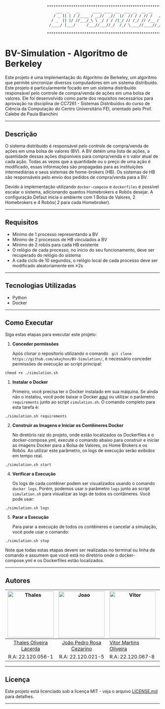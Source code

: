 ```bash
                   ****************************************************************************
                       ___  _   __      ____ ____ __  ___ __  __ __    ___  ______ ____   ___ 
                      / _ )| | / /____ / __//  _//  |/  // / / // /   / _ |/_  __// __ \ / _ \
                     / _  || |/ //___/_\ \ _/ / / /|_/ // /_/ // /__ / __ | / /  / /_/ // , _/
                    /____/ |___/     /___//___//_/  /_/ \____//____//_/ |_|/_/   \____//_/|_| 

                   ****************************************************************************
```

# BV-Simulation - Algoritmo de Berkeley

   Este projeto é uma implementação do Algoritmo de Berkeley, um algoritmo que permite sincronizar diversos computadores em um sistema distribuído. Este projeto é particularmente focado em um sistema distribuído        responsável pelo controle de compra/venda de ações em uma bolsa de valores. Ele foi desenvolvido como parte dos requisitos necessários para aprovação na disciplina de CC7261 - Sistemas Distribuídos do curso de Ciência da  Computação do Centro Universitário FEI, orientado pelo Prof. Calebe de Paula Bianchini

***
## Descrição

   O sistema distribuído é responsável pelo controle de compra/venda de ações em uma bolsa de valores (BV). A BV detém uma lista de ações, a quantidade dessas ações disponíveis para compra/venda e o valor atual de cada ação. Todas as vezes que a quantidade ou o preço de uma ação é modificado, essas informações são propagadas para as instituições intermediárias e seus sistemas de home-brokers (HB). Os sistemas de HB são responsáveis pelo envio dos pedidos de compra/venda para a BV.

   Devido à implementação utilizando `docker-compose` e `dockerfiles` é possível escalar o sistema, adicionando quantos Homebrokers e Robôs desejar. A configuração Defaut inicia o ambiente com 1 Bolsa de Valores, 2 Homebrokers e 4 Robôs( 2 para cada Homebroker).

***
## Requisitos

   - Mínimo de 1 processo representando a BV
   - Mínimo de 2 processos de HB vinculados a BV
   - Mínimo de 2 robôs para cada HB existente
   - O relógio de cada processo, no início do seu funcionamento, deve ser recuperado do relógio do sistema
   - A cada ciclo de 10 segundos, o relógio local de cada processo deve ser modificado aleatoriamente em ±2s
***
## Tecnologias Utilizadas

   - Python
   - Docker

***
## Como Executar

   Siga estas etapas para executar este projeto:

1. **Conceder permissões**

   Após clonar o reposítorio utilizando o comando ` git clone https://github.com/akajhon/BV-Simulation/`, é necessário conceder permissões de execução ao script principal:

```
chmod +x ./simulation.sh
```

1. **Instalar o Docker**

   Primeiro, você precisa ter o Docker instalado em sua máquina. Se ainda não o instalou, você pode baixar o Docker [aqui](https://www.docker.com/products/docker-desktop) ou utilizar o parâmetro `requirements` junto ao script `simulation.sh`. O comando completo para esta tarefa é:

```
./simulation.sh requirements
```

2. **Construir as Imagens e Iniciar os Contêineres Docker**

   No diretório raiz do projeto, onde estão localizados os Dockerfiles e o docker-compose.yml, execute o comando abaixo para construir e iniciar as imagens Docker para a Bolsa de Valores, os Home Brokers e os Robôs.  Ao utilizar este parâmetro, os logs de execução serão exibidos em tempo real.

```
./simulation.sh start
```

4. **Verificar a Execução**

   Os logs de cada contêiner podem ser visualizados usando o comando `docker logs`. Porém, podemos usar o parâmetro `logs` junto ao script `simulation.sh` para visualizar as logs de todos os contâineres. Você pode usar:

```
./simulation.sh logs
```

5. **Parar a Execução**

   Para parar a execução de todos os contêineres e cancelar a simulação, você pode usar o comando:

```
./simulation.sh stop
```

   Note que todas estas etapas devem ser realizadas no terminal ou linha de comando e assumem que você está no diretório onde o docker-compose.yml e os Dockerfiles estão localizados.

***
## Autores
| <img src="https://avatars.githubusercontent.com/u/63318165?v=4" alt="Thales" width="150"/> | <img src="https://avatars.githubusercontent.com/u/69048604?v=4" alt="Joao" width="150"/> | <img src="https://avatars.githubusercontent.com/u/65295232?v=4" alt="Vitor" width="150"/> | <img src="https://avatars.githubusercontent.com/u/72151253?v=4" alt="Hugo" width="150"/> |
|:-------------------------------------------------------------------------------------------:|:-------------------------------------------------------------------------------------------:|---------------------------------------------------------------------------------------------|--------------------------------------------------------------------------------------------|
| [Thales Oliveira Lacerda](https://github.com/LacThales)                                 | [João Pedro Rosa Cezarino](https://github.com/akajhon)                                      | [Vitor Martins Oliveira](https://github.com/vihmar)                                         | [Hugo Linhares Oliveira](https://github.com/hugolinhareso)                                       |
| R.A: 22.120.056-1                                                                          | R.A: 22.120.021-5                                                                           | R.A: 22.120.067-8                                                                           | R.A: 22.120.046-2                                                                          |
***

## Licença

Este projeto está licenciado sob a licença MIT - veja o arquivo [LICENSE.md](LICENSE.md) para detalhes.
***
